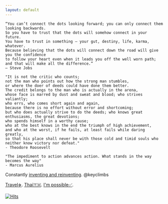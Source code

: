 ```yaml
---
layout: default
---
```


```
“You can’t connect the dots looking forward; you can only connect them looking backwards. 
So you have to trust that the dots will somehow connect in your future. 
You have to trust in something – your gut, destiny, life, karma, whatever. 
Because believing that the dots will connect down the road will give you the confidence 
to follow your heart even when it leads you off the well worn path; and that will make all the difference.”
– Steve Jobs
```

```
"It is not the critic who counts; 
not the man who points out how the strong man stumbles, 
or where the doer of deeds could have done them better. 
The credit belongs to the man who is actually in the arena, 
whose face is marred by dust and sweat and blood; who strives valiantly; 
who errs, who comes short again and again, 
because there is no effort without error and shortcoming; 
but who does actually strive to do the deeds; who knows great enthusiasms, the great devotions; 
who spends himself in a worthy cause; 
who at the best knows in the end the triumph of high achievement, 
and who at the worst, if he fails, at least fails while daring greatly, 
so that his place shall never be with those cold and timid souls who neither know victory nor defeat."
- Theodore Roosevelt
```
```
"The impediment to action advances action. What stands in the way becomes the way"
- Marcus Aurelius 
```

Constantly [inventing and reinventing](./yourself.html). @keyclimbs 



[Travel✈️](./moar.html).
[Thai🇹🇭](./thai.html).
[I'm possible✅](./impossible.html).


[![Hits](https://hits.seeyoufarm.com/api/count/incr/badge.svg?url=https%3A%2F%2Fwww.keyclimbs.com&count_bg=%2379C83D&title_bg=%23555555&icon=&icon_color=%23E7E7E7&title=hits&edge_flat=false)](https://hits.seeyoufarm.com)
